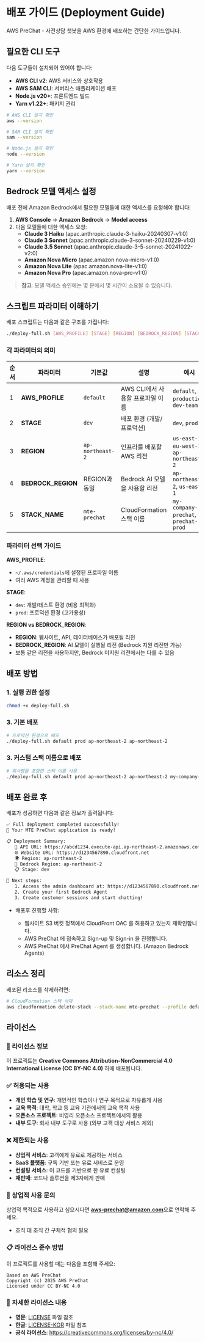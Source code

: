 # 배포 가이드 (Deployment Guide)

AWS PreChat - 사전상담 챗봇을 AWS 환경에 배포하는 간단한 가이드입니다.

## 필요한 CLI 도구

다음 도구들이 설치되어 있어야 합니다:

- **AWS CLI v2**: AWS 서비스와 상호작용
- **AWS SAM CLI**: 서버리스 애플리케이션 배포
- **Node.js v20+**: 프론트엔드 빌드
- **Yarn v1.22+**: 패키지 관리

```bash
# AWS CLI 설치 확인
aws --version

# SAM CLI 설치 확인
sam --version

# Node.js 설치 확인
node --version

# Yarn 설치 확인
yarn --version
```

## Bedrock 모델 액세스 설정

배포 전에 Amazon Bedrock에서 필요한 모델들에 대한 액세스를 요청해야 합니다:

1. **AWS Console** → **Amazon Bedrock** → **Model access**
2. 다음 모델들에 대한 액세스 요청:
   - **Claude 3 Haiku** (apac.anthropic.claude-3-haiku-20240307-v1:0)
   - **Claude 3 Sonnet** (apac.anthropic.claude-3-sonnet-20240229-v1:0)
   - **Claude 3.5 Sonnet** (apac.anthropic.claude-3-5-sonnet-20241022-v2:0)
   - **Amazon Nova Micro** (apac.amazon.nova-micro-v1:0)
   - **Amazon Nova Lite** (apac.amazon.nova-lite-v1:0)
   - **Amazon Nova Pro** (apac.amazon.nova-pro-v1:0)

> **참고**: 모델 액세스 승인에는 몇 분에서 몇 시간이 소요될 수 있습니다.

## 스크립트 파라미터 이해하기

배포 스크립트는 다음과 같은 구조를 가집니다:

```bash
./deploy-full.sh [AWS_PROFILE] [STAGE] [REGION] [BEDROCK_REGION] [STACK_NAME]
```

### 각 파라미터의 의미

| 순서 | 파라미터 | 기본값 | 설명 | 예시 |
|------|---------|--------|------|------|
| 1 | **AWS_PROFILE** | `default` | AWS CLI에서 사용할 프로파일 이름 | `default`, `production`, `dev-team` |
| 2 | **STAGE** | `dev` | 배포 환경 (개발/프로덕션) | `dev`, `prod` |
| 3 | **REGION** | `ap-northeast-2` | 인프라를 배포할 AWS 리전 | `us-east-1`, `eu-west-1`, `ap-northeast-2` |
| 4 | **BEDROCK_REGION** | REGION과 동일 | Bedrock AI 모델을 사용할 리전 | `ap-northeast-2`, `us-east-1` |
| 5 | **STACK_NAME** | `mte-prechat` | CloudFormation 스택 이름 | `my-company-prechat`, `prechat-prod` |

### 파라미터 선택 가이드

**AWS_PROFILE**: 
- `~/.aws/credentials`에 설정된 프로파일 이름
- 여러 AWS 계정을 관리할 때 사용

**STAGE**:
- `dev`: 개발/테스트 환경 (비용 최적화)
- `prod`: 프로덕션 환경 (고가용성)

**REGION vs BEDROCK_REGION**:
- **REGION**: 웹사이트, API, 데이터베이스가 배포될 리전
- **BEDROCK_REGION**: AI 모델이 실행될 리전 (Bedrock 지원 리전만 가능)
- 보통 같은 리전을 사용하지만, Bedrock 미지원 리전에서는 다를 수 있음

## 배포 방법

### 1. 실행 권한 설정
```bash
chmod +x deploy-full.sh
```

### 3. 기본 배포
```bash
# 프로덕션 환경으로 배포
./deploy-full.sh default prod ap-northeast-2 ap-northeast-2
```

### 3. 커스텀 스택 이름으로 배포
```bash
# 회사명을 포함한 스택 이름 사용
./deploy-full.sh default prod ap-northeast-2 ap-northeast-2 my-company-prechat
```

## 배포 완료 후

배포가 성공하면 다음과 같은 정보가 출력됩니다:

```bash
✅ Full deployment completed successfully!
🎉 Your MTE PreChat application is ready!

📋 Deployment Summary:
   🔗 API URL: https://abcd1234.execute-api.ap-northeast-2.amazonaws.com/dev/api
   🌐 Website URL: https://d1234567890.cloudfront.net
   🌍 Region: ap-northeast-2
   🤖 Bedrock Region: ap-northeast-2
   📋 Stage: dev

🎯 Next steps:
   1. Access the admin dashboard at: https://d1234567890.cloudfront.net/admin
   2. Create your first Bedrock Agent
   3. Create customer sessions and start chatting!
```

- 배포후 진행할 사항:

  - 웹사이트 S3 버킷 정책에서 CloudFront OAC 를 허용하고 있는지 재확인합니다.
  - AWS PreChat 에 접속하고 Sign-up 및 Sign-in 을 진행합니다.
  - AWS PreChat 에서 PreChat Agent 를 생성합니다. (Amazon Bedrock Agents)

## 리소스 정리

배포된 리소스를 삭제하려면:

```bash
# CloudFormation 스택 삭제
aws cloudformation delete-stack --stack-name mte-prechat --profile default
```

## 라이선스

### 📄 라이선스 정보

이 프로젝트는 **Creative Commons Attribution-NonCommercial 4.0 International License (CC BY-NC 4.0)** 하에 배포됩니다.

### ✅ 허용되는 사용

- **개인 학습 및 연구**: 개인적인 학습이나 연구 목적으로 자유롭게 사용
- **교육 목적**: 대학, 학교 등 교육 기관에서의 교육 목적 사용
- **오픈소스 프로젝트**: 비영리 오픈소스 프로젝트에서의 활용
- **내부 도구**: 회사 내부 도구로 사용 (외부 고객 대상 서비스 제외)

### ❌ 제한되는 사용

- **상업적 서비스**: 고객에게 유료로 제공하는 서비스
- **SaaS 플랫폼**: 구독 기반 또는 유료 서비스로 운영
- **컨설팅 서비스**: 이 코드를 기반으로 한 유료 컨설팅
- **재판매**: 코드나 솔루션을 제3자에게 판매

### 🤝 상업적 사용 문의

상업적 목적으로 사용하고 싶으시다면 **aws-prechat@amazon.com**으로 연락해 주세요.

- 조직 대 조직 간 구체적 협의 필요

### 📋 라이선스 준수 방법

이 프로젝트를 사용할 때는 다음을 포함해 주세요:

```
Based on AWS PreChat
Copyright (c) 2025 AWS PreChat
Licensed under CC BY-NC 4.0
```

### 🔗 자세한 라이선스 내용

- **영문**: [LICENSE](LICENSE) 파일 참조
- **한글**: [LICENSE-KOR](LICENSE-KOR) 파일 참조
- **공식 라이선스**: https://creativecommons.org/licenses/by-nc/4.0/

